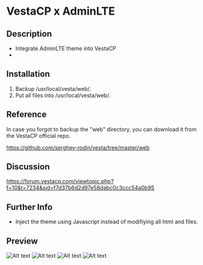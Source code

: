 # VestaCP x AdminLTE

## Description

- Integrate AdminLTE theme into VestaCP
- 

## Installation
1. Backup /usr/local/vesta/web/.
1. Put all files into /usr/local/vesta/web/.

## Reference
In case you forgot to backup the "web" directory, you can download it from the VestaCP official repo.

https://github.com/serghey-rodin/vesta/tree/master/web

## Discussion

https://forum.vestacp.com/viewtopic.php?f=10&t=7234&sid=f7d37b6d2d97e58dabc0c3ccc54a0b95

## Further Info

- Inject the theme using Javascript instead of modifiying all html and files. 

## Preview

![Alt text](https://louislam.net/blog/wp-content/uploads/2015/03/n01692.png)
![Alt text](https://louislam.net/blog/wp-content/uploads/2015/03/n01695.png)
![Alt text](https://louislam.net/blog/wp-content/uploads/2015/03/n01694.png)
![Alt text](https://louislam.net/blog/wp-content/uploads/2015/03/n01693.png)
